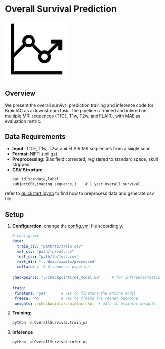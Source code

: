 # Overall Survival Prediction

<p align="left">
  <img src="os.jpeg" width="200" alt="Overall Survival Prediction Example"/>
</p>

## Overview

We present the overall survival prediction training and inference code for BrainIAC as a downstream task. The pipeline is trained and infered on multiple MRI sequences (T1CE, T1w, T2w, and FLAIR), with MAE as evaluation metric.

## Data Requirements

- **Input**: T1CE, T1w, T2w, and FLAIR MR sequences from a single scan
- **Format**: NIFTI (.nii.gz)
- **Preprocessing**: Bias field corrected, registered to standard space, skull stripped
- **CSV Structure**:
  ```
  pat_id,scandate,label
  subject001,imaging_sequence,1    # 1 year overall survival 
  ```
refer to [ quickstart.ipynb](../quickstart.ipynb) to find how to preprocess data and generate csv file.

## Setup

1. **Configuration**:
change the [config.yml](../config.yml) file accordingly.
   ```yaml
   # config.yml
   data:
     train_csv: "path/to/train.csv"
     val_csv: "path/to/val.csv"
     test_csv: "path/to/test.csv"
     root_dir: "../data/sample/processed"
     collate: 4  # 4 sequence pipeline
    
   checkpoints: "./checkpoints/os_model.00"     # for inference/testing 
   
   train:
    finetune: 'yes'      # yes to finetune the entire model 
    freeze: 'no'         # yes to freeze the resnet backbone 
    weights: ./checkpoints/brainiac.ckpt  # path to brainiac weights
   ```

2. **Training**:
   ```bash
   python -m OverallSurvival.train_os
   ```

3. **Inference**:
   ```bash
   python -m OverallSurvival.infer_os
   ```

